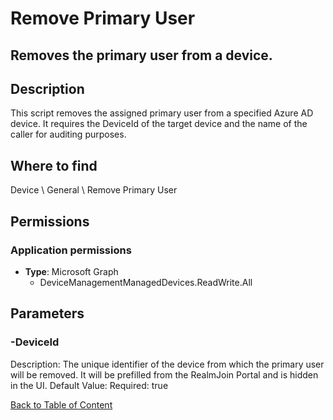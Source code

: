 # Remove Primary User

## Removes the primary user from a device.

## Description
This script removes the assigned primary user from a specified Azure AD device.
It requires the DeviceId of the target device and the name of the caller for auditing purposes.

## Where to find
Device \ General \ Remove Primary User

## Permissions
### Application permissions
- **Type**: Microsoft Graph
  - DeviceManagementManagedDevices.ReadWrite.All


## Parameters
### -DeviceId
Description: The unique identifier of the device from which the primary user will be removed.
It will be prefilled from the RealmJoin Portal and is hidden in the UI.
Default Value: 
Required: true


[Back to Table of Content](../../../README.md)

